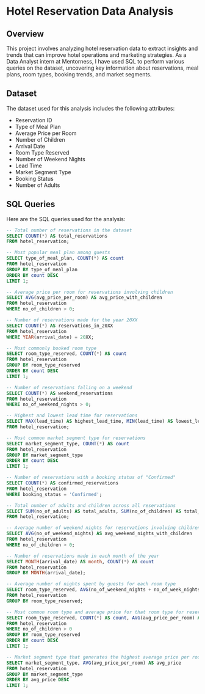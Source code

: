 # Hotel Reservation Data Analysis

## Overview

This project involves analyzing hotel reservation data to extract insights and trends that can improve hotel operations and marketing strategies. As a Data Analyst intern at Mentorness, I have used SQL to perform various queries on the dataset, uncovering key information about reservations, meal plans, room types, booking trends, and market segments.

## Dataset

The dataset used for this analysis includes the following attributes:
- Reservation ID
- Type of Meal Plan
- Average Price per Room
- Number of Children
- Arrival Date
- Room Type Reserved
- Number of Weekend Nights
- Lead Time
- Market Segment Type
- Booking Status
- Number of Adults

## SQL Queries

Here are the SQL queries used for the analysis:

```sql
-- Total number of reservations in the dataset
SELECT COUNT(*) AS total_reservations
FROM hotel_reservation;

-- Most popular meal plan among guests
SELECT type_of_meal_plan, COUNT(*) AS count
FROM hotel_reservation
GROUP BY type_of_meal_plan
ORDER BY count DESC
LIMIT 1;

-- Average price per room for reservations involving children
SELECT AVG(avg_price_per_room) AS avg_price_with_children
FROM hotel_reservation
WHERE no_of_children > 0;

-- Number of reservations made for the year 20XX
SELECT COUNT(*) AS reservations_in_20XX
FROM hotel_reservation
WHERE YEAR(arrival_date) = 20XX;

-- Most commonly booked room type
SELECT room_type_reserved, COUNT(*) AS count
FROM hotel_reservation
GROUP BY room_type_reserved
ORDER BY count DESC
LIMIT 1;

-- Number of reservations falling on a weekend
SELECT COUNT(*) AS weekend_reservations
FROM hotel_reservation
WHERE no_of_weekend_nights > 0;

-- Highest and lowest lead time for reservations
SELECT MAX(lead_time) AS highest_lead_time, MIN(lead_time) AS lowest_lead_time
FROM hotel_reservation;

-- Most common market segment type for reservations
SELECT market_segment_type, COUNT(*) AS count
FROM hotel_reservation
GROUP BY market_segment_type
ORDER BY count DESC
LIMIT 1;

-- Number of reservations with a booking status of "Confirmed"
SELECT COUNT(*) AS confirmed_reservations
FROM hotel_reservation
WHERE booking_status = 'Confirmed';

-- Total number of adults and children across all reservations
SELECT SUM(no_of_adults) AS total_adults, SUM(no_of_children) AS total_children
FROM hotel_reservation;

-- Average number of weekend nights for reservations involving children
SELECT AVG(no_of_weekend_nights) AS avg_weekend_nights_with_children
FROM hotel_reservation
WHERE no_of_children > 0;

-- Number of reservations made in each month of the year
SELECT MONTH(arrival_date) AS month, COUNT(*) AS count
FROM hotel_reservation
GROUP BY MONTH(arrival_date);

-- Average number of nights spent by guests for each room type
SELECT room_type_reserved, AVG(no_of_weekend_nights + no_of_week_nights) AS avg_total_nights
FROM hotel_reservation
GROUP BY room_type_reserved;

-- Most common room type and average price for that room type for reservations involving children
SELECT room_type_reserved, COUNT(*) AS count, AVG(avg_price_per_room) AS avg_price
FROM hotel_reservation
WHERE no_of_children > 0
GROUP BY room_type_reserved
ORDER BY count DESC
LIMIT 1;

-- Market segment type that generates the highest average price per room
SELECT market_segment_type, AVG(avg_price_per_room) AS avg_price
FROM hotel_reservation
GROUP BY market_segment_type
ORDER BY avg_price DESC
LIMIT 1;
